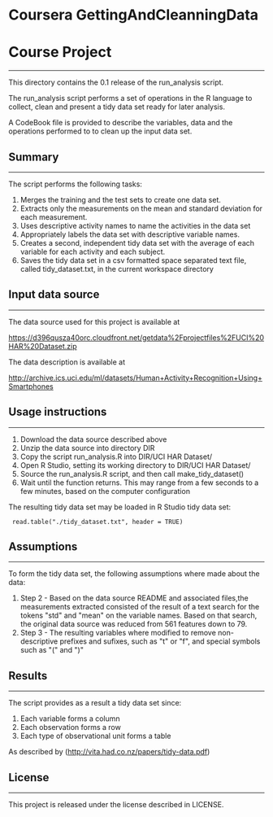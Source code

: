 # Coursera GettingAndCleanningData  
# Course Project 
-------------------------------------------------------------------------------

This directory contains the 0.1 release of the run_analysis script.

The run_analysis script performs a set of operations in the R language to 
collect, clean and present a tidy data set ready for later analysis.

A CodeBook file is provided to describe the variables, data and the 
operations performed to to clean up the input data set.

## Summary
-------------------------------------------------------------------------------

The script performs the following tasks:

1. Merges the training and the test sets to create one data set.
2. Extracts only the measurements on the mean and standard deviation for each 
	measurement. 
3. Uses descriptive activity names to name the activities in the data set
4. Appropriately labels the data set with descriptive variable names. 
5. Creates a second, independent tidy data set with the average of each 
	variable for each activity and each subject. 
6. Saves the tidy data set in a csv formatted space separated text file, called 
	tidy_dataset.txt, in the current workspace directory

## Input data source
-------------------------------------------------------------------------------

The data source used for this project is available at

https://d396qusza40orc.cloudfront.net/getdata%2Fprojectfiles%2FUCI%20HAR%20Dataset.zip 

The data description is available at

http://archive.ics.uci.edu/ml/datasets/Human+Activity+Recognition+Using+Smartphones 

## Usage instructions
-------------------------------------------------------------------------------

1. Download the data source described above
2. Unzip the data source into directory DIR
3. Copy the script run_analysis.R into DIR/UCI HAR Dataset/
4. Open R Studio, setting its working directory to DIR/UCI HAR Dataset/
5. Source the run_analysis.R script, and then call make_tidy_dataset()
6. Wait until the function returns. This may range from a few seconds to a 
	few minutes, based on the computer configuration
	
The resulting tidy data set may be loaded in R Studio tidy data set:
``` 
 read.table("./tidy_dataset.txt", header = TRUE)
```

## Assumptions
-------------------------------------------------------------------------------

To form the tidy data set, the following assumptions where made about the data:

1. Step 2 - Based on the data source README and associated files,the measurements 
	extracted consisted of the result of a text search for the tokens "std" and 
	"mean" on the variable names. Based on that search, the original data source
	was reduced from 561 features down to 79.
2. Step 3 - The resulting variables where modified to remove non-descriptive
	prefixes and sufixes, such as "t" or "f", and special symbols such as "("
	and ")"

## Results
-------------------------------------------------------------------------------

The script provides as a result a tidy data set since:

1. Each variable forms a column 
2. Each observation forms a row
3. Each type of observational unit forms a table

As described by (http://vita.had.co.nz/papers/tidy-data.pdf)
	
## License
-------------------------------------------------------------------------------

This project is released under the license described in LICENSE.